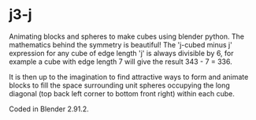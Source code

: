 # j3-j

Animating blocks and spheres to make cubes using blender python.
The mathematics behind the symmetry is beautiful!  The 'j-cubed minus j' expression for any cube of edge length 'j' is always divisible by 6, for example a cube with edge length 7 will give the result 343 - 7 = 336.

It is then up to the imagination to find attractive ways to form and animate blocks to fill the space surrounding unit spheres occupying the long diagonal (top back left corner to bottom front right) within each cube.

Coded in Blender 2.91.2.
